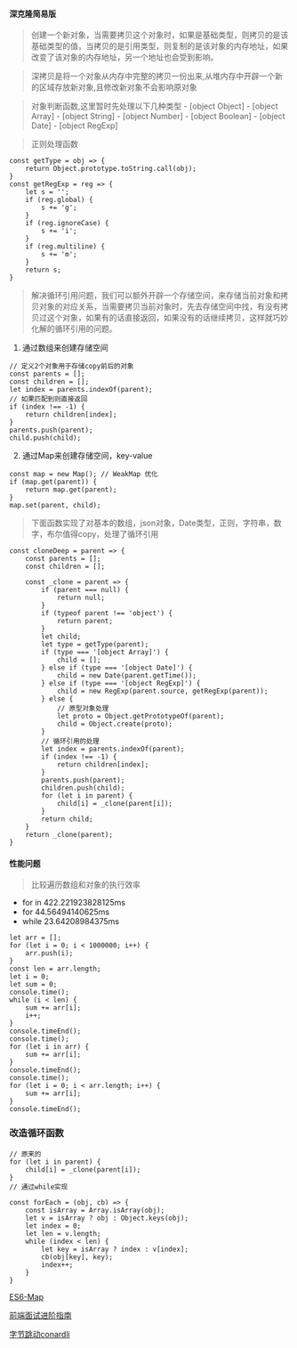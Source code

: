 #### 深克隆简易版

> 创建一个新对象，当需要拷贝这个对象时，如果是基础类型，则拷贝的是该基础类型的值，当拷贝的是引用类型，则复制的是该对象的内存地址，如果改变了该对象的内存地址，另一个地址也会受到影响。

> 深拷贝是将一个对象从内存中完整的拷贝一份出来,从堆内存中开辟一个新的区域存放新对象,且修改新对象不会影响原对象

> 对象判断函数,这里暂时先处理以下几种类型
    - [object Object]
    - [object Array]
    - [object String]
    - [object Number]
    - [object Boolean]
    - [object Date]
    - [object RegExp]

> 正则处理函数
```
const getType = obj => {
    return Object.prototype.toString.call(obj);
}
const getRegExp = reg => {
    let s = '';
    if (reg.global) {
        s += 'g';
    }
    if (reg.ignoreCase) {
        s += 'i';
    }
    if (reg.multiline) {
        s += 'm';
    }
    return s;
}
```

> 解决循环引用问题，我们可以额外开辟一个存储空间，来存储当前对象和拷贝对象的对应关系，当需要拷贝当前对象时，先去存储空间中找，有没有拷贝过这个对象，如果有的话直接返回，如果没有的话继续拷贝，这样就巧妙化解的循环引用的问题。
1. 通过数组来创建存储空间
```
// 定义2个对象用于存储copy前后的对象
const parents = [];
const children = [];
let index = parents.indexOf(parent);
// 如果匹配到则直接返回
if (index !== -1) {
    return children[index];
}
parents.push(parent);
child.push(child);
```
2. 通过Map来创建存储空间，key-value
```
const map = new Map(); // WeakMap 优化
if (map.get(parent)) {
    return map.get(parent);
}
map.set(parent, child);
```

> 下面函数实现了对基本的数组，json对象，Date类型，正则，字符串，数字，布尔值得copy，处理了循环引用
```
const cloneDeep = parent => {
    const parents = [];
    const children = [];

    const _clone = parent => {
        if (parent === null) {
            return null;
        }
        if (typeof parent !== 'object') {
            return parent;
        }
        let child;
        let type = getType(parent);
        if (type === '[object Array]') {
            child = [];
        } else if (type === '[object Date]') {
            child = new Date(parent.getTime());
        } else if (type === '[object RegExp]') {
            child = new RegExp(parent.source, getRegExp(parent));
        } else {
            // 原型对象处理
            let proto = Object.getPrototypeOf(parent);
            child = Object.create(proto);
        }
        // 循环引用的处理
        let index = parents.indexOf(parent);
        if (index !== -1) {
            return children[index];
        }
        parents.push(parent);
        children.push(child);
        for (let i in parent) {
            child[i] = _clone(parent[i]);
        }
        return child;
    }
    return _clone(parent);
}
```

#### 性能问题

> 比较遍历数组和对象的执行效率
- for in 422.221923828125ms
- for 44.56494140625ms
- while 23.64208984375ms
```
let arr = [];
for (let i = 0; i < 1000000; i++) {
    arr.push(i);
}
const len = arr.length;
let i = 0;
let sum = 0;
console.time();
while (i < len) {
    sum += arr[i];
    i++;
}
console.timeEnd();
console.time();
for (let i in arr) {
    sum += arr[i];
}
console.timeEnd();
console.time();
for (let i = 0; i < arr.length; i++) {
    sum += arr[i];
}
console.timeEnd();
```

### 改造循环函数

```
// 原来的
for (let i in parent) {
    child[i] = _clone(parent[i]);
}
// 通过while实现

const forEach = (obj, cb) => {
    const isArray = Array.isArray(obj);
    let v = isArray ? obj : Object.keys(obj);
    let index = 0;
    let len = v.length;
    while (index < len) {
        let key = isArray ? index : v[index];
        cb(obj[key], key);
        index++;
    }
}
```

[ES6-Map](http://es6.ruanyifeng.com/#docs/set-map#WeakMap)

[前端面试进阶指南](https://www.cxymsg.com/guide/deepclone.html#%E6%B7%B1%E5%85%8B%E9%9A%86)

[字节跳动conardli](http://www.conardli.top/blog/article/JS%E8%BF%9B%E9%98%B6/%E5%A6%82%E4%BD%95%E5%86%99%E5%87%BA%E4%B8%80%E4%B8%AA%E6%83%8A%E8%89%B3%E9%9D%A2%E8%AF%95%E5%AE%98%E7%9A%84%E6%B7%B1%E6%8B%B7%E8%B4%9D.html#%E5%AF%BC%E8%AF%BB)